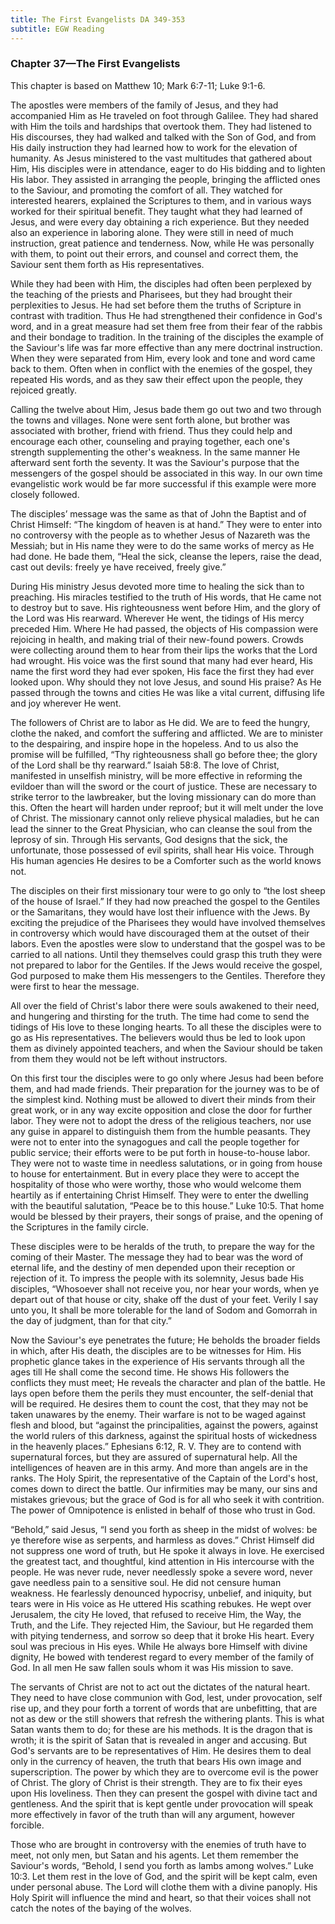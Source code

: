 ```yaml
---
title: The First Evangelists DA 349-353
subtitle: EGW Reading
---
```


### Chapter 37—The First Evangelists

This chapter is based on Matthew 10; Mark 6:7-11; Luke 9:1-6.

The apostles were members of the family of Jesus, and they had accompanied Him as He traveled on foot through Galilee. They had shared with Him the toils and hardships that overtook them. They had listened to His discourses, they had walked and talked with the Son of God, and from His daily instruction they had learned how to work for the elevation of humanity. As Jesus ministered to the vast multitudes that gathered about Him, His disciples were in attendance, eager to do His bidding and to lighten His labor. They assisted in arranging the people, bringing the afflicted ones to the Saviour, and promoting the comfort of all. They watched for interested hearers, explained the Scriptures to them, and in various ways worked for their spiritual benefit. They taught what they had learned of Jesus, and were every day obtaining a rich experience. But they needed also an experience in laboring alone. They were still in need of much instruction, great patience and tenderness. Now, while He was personally with them, to point out their errors, and counsel and correct them, the Saviour sent them forth as His representatives.

While they had been with Him, the disciples had often been perplexed by the teaching of the priests and Pharisees, but they had brought their perplexities to Jesus. He had set before them the truths of Scripture in contrast with tradition. Thus He had strengthened their confidence in God's word, and in a great measure had set them free from their fear of the rabbis and their bondage to tradition. In the training of the disciples the example of the Saviour's life was far more effective than any mere doctrinal instruction. When they were separated from Him, every look and tone and word came back to them. Often when in conflict with the enemies of the gospel, they repeated His words, and as they saw their effect upon the people, they rejoiced greatly.

Calling the twelve about Him, Jesus bade them go out two and two through the towns and villages. None were sent forth alone, but brother was associated with brother, friend with friend. Thus they could help and encourage each other, counseling and praying together, each one's strength supplementing the other's weakness. In the same manner He afterward sent forth the seventy. It was the Saviour's purpose that the messengers of the gospel should be associated in this way. In our own time evangelistic work would be far more successful if this example were more closely followed.

The disciples’ message was the same as that of John the Baptist and of Christ Himself: “The kingdom of heaven is at hand.” They were to enter into no controversy with the people as to whether Jesus of Nazareth was the Messiah; but in His name they were to do the same works of mercy as He had done. He bade them, “Heal the sick, cleanse the lepers, raise the dead, cast out devils: freely ye have received, freely give.”

During His ministry Jesus devoted more time to healing the sick than to preaching. His miracles testified to the truth of His words, that He came not to destroy but to save. His righteousness went before Him, and the glory of the Lord was His rearward. Wherever He went, the tidings of His mercy preceded Him. Where He had passed, the objects of His compassion were rejoicing in health, and making trial of their new-found powers. Crowds were collecting around them to hear from their lips the works that the Lord had wrought. His voice was the first sound that many had ever heard, His name the first word they had ever spoken, His face the first they had ever looked upon. Why should they not love Jesus, and sound His praise? As He passed through the towns and cities He was like a vital current, diffusing life and joy wherever He went.

The followers of Christ are to labor as He did. We are to feed the hungry, clothe the naked, and comfort the suffering and afflicted. We are to minister to the despairing, and inspire hope in the hopeless. And to us also the promise will be fulfilled, “Thy righteousness shall go before thee; the glory of the Lord shall be thy rearward.” Isaiah 58:8. The love of Christ, manifested in unselfish ministry, will be more effective in reforming the evildoer than will the sword or the court of justice. These are necessary to strike terror to the lawbreaker, but the loving missionary can do more than this. Often the heart will harden under reproof; but it will melt under the love of Christ. The missionary cannot only relieve physical maladies, but he can lead the sinner to the Great Physician, who can cleanse the soul from the leprosy of sin. Through His servants, God designs that the sick, the unfortunate, those possessed of evil spirits, shall hear His voice. Through His human agencies He desires to be a Comforter such as the world knows not.

The disciples on their first missionary tour were to go only to “the lost sheep of the house of Israel.” If they had now preached the gospel to the Gentiles or the Samaritans, they would have lost their influence with the Jews. By exciting the prejudice of the Pharisees they would have involved themselves in controversy which would have discouraged them at the outset of their labors. Even the apostles were slow to understand that the gospel was to be carried to all nations. Until they themselves could grasp this truth they were not prepared to labor for the Gentiles. If the Jews would receive the gospel, God purposed to make them His messengers to the Gentiles. Therefore they were first to hear the message.

All over the field of Christ's labor there were souls awakened to their need, and hungering and thirsting for the truth. The time had come to send the tidings of His love to these longing hearts. To all these the disciples were to go as His representatives. The believers would thus be led to look upon them as divinely appointed teachers, and when the Saviour should be taken from them they would not be left without instructors.

On this first tour the disciples were to go only where Jesus had been before them, and had made friends. Their preparation for the journey was to be of the simplest kind. Nothing must be allowed to divert their minds from their great work, or in any way excite opposition and close the door for further labor. They were not to adopt the dress of the religious teachers, nor use any guise in apparel to distinguish them from the humble peasants. They were not to enter into the synagogues and call the people together for public service; their efforts were to be put forth in house-to-house labor. They were not to waste time in needless salutations, or in going from house to house for entertainment. But in every place they were to accept the hospitality of those who were worthy, those who would welcome them heartily as if entertaining Christ Himself. They were to enter the dwelling with the beautiful salutation, “Peace be to this house.” Luke 10:5. That home would be blessed by their prayers, their songs of praise, and the opening of the Scriptures in the family circle.

These disciples were to be heralds of the truth, to prepare the way for the coming of their Master. The message they had to bear was the word of eternal life, and the destiny of men depended upon their reception or rejection of it. To impress the people with its solemnity, Jesus bade His disciples, “Whosoever shall not receive you, nor hear your words, when ye depart out of that house or city, shake off the dust of your feet. Verily I say unto you, It shall be more tolerable for the land of Sodom and Gomorrah in the day of judgment, than for that city.”

Now the Saviour's eye penetrates the future; He beholds the broader fields in which, after His death, the disciples are to be witnesses for Him. His prophetic glance takes in the experience of His servants through all the ages till He shall come the second time. He shows His followers the conflicts they must meet; He reveals the character and plan of the battle. He lays open before them the perils they must encounter, the self-denial that will be required. He desires them to count the cost, that they may not be taken unawares by the enemy. Their warfare is not to be waged against flesh and blood, but “against the principalities, against the powers, against the world rulers of this darkness, against the spiritual hosts of wickedness in the heavenly places.” Ephesians 6:12, R. V. They are to contend with supernatural forces, but they are assured of supernatural help. All the intelligences of heaven are in this army. And more than angels are in the ranks. The Holy Spirit, the representative of the Captain of the Lord's host, comes down to direct the battle. Our infirmities may be many, our sins and mistakes grievous; but the grace of God is for all who seek it with contrition. The power of Omnipotence is enlisted in behalf of those who trust in God.

“Behold,” said Jesus, “I send you forth as sheep in the midst of wolves: be ye therefore wise as serpents, and harmless as doves.” Christ Himself did not suppress one word of truth, but He spoke it always in love. He exercised the greatest tact, and thoughtful, kind attention in His intercourse with the people. He was never rude, never needlessly spoke a severe word, never gave needless pain to a sensitive soul. He did not censure human weakness. He fearlessly denounced hypocrisy, unbelief, and iniquity, but tears were in His voice as He uttered His scathing rebukes. He wept over Jerusalem, the city He loved, that refused to receive Him, the Way, the Truth, and the Life. They rejected Him, the Saviour, but He regarded them with pitying tenderness, and sorrow so deep that it broke His heart. Every soul was precious in His eyes. While He always bore Himself with divine dignity, He bowed with tenderest regard to every member of the family of God. In all men He saw fallen souls whom it was His mission to save.

The servants of Christ are not to act out the dictates of the natural heart. They need to have close communion with God, lest, under provocation, self rise up, and they pour forth a torrent of words that are unbefitting, that are not as dew or the still showers that refresh the withering plants. This is what Satan wants them to do; for these are his methods. It is the dragon that is wroth; it is the spirit of Satan that is revealed in anger and accusing. But God's servants are to be representatives of Him. He desires them to deal only in the currency of heaven, the truth that bears His own image and superscription. The power by which they are to overcome evil is the power of Christ. The glory of Christ is their strength. They are to fix their eyes upon His loveliness. Then they can present the gospel with divine tact and gentleness. And the spirit that is kept gentle under provocation will speak more effectively in favor of the truth than will any argument, however forcible.

Those who are brought in controversy with the enemies of truth have to meet, not only men, but Satan and his agents. Let them remember the Saviour's words, “Behold, I send you forth as lambs among wolves.” Luke 10:3. Let them rest in the love of God, and the spirit will be kept calm, even under personal abuse. The Lord will clothe them with a divine panoply. His Holy Spirit will influence the mind and heart, so that their voices shall not catch the notes of the baying of the wolves.